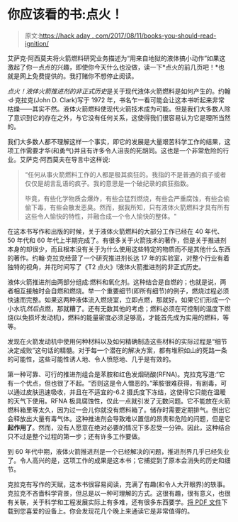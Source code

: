 # 你应该看的书:点火！

> 原文:[https://hack aday . com/2017/08/11/books-you-should-read-ignition/](https://hackaday.com/2017/08/11/books-you-should-read-ignition/)

艾萨克·阿西莫夫将火箭燃料研究业务描述为“用来自地狱的液体搞小动作”如果这激起了你一点点的兴趣，即使你今天什么也没做，读一下*点火的前几页吧！*也就是网上免费提供的。我打赌你不想停止阅读。

*点火！液体火箭推进剂的非正式历史*是关于现代液体火箭燃料是如何产生的。约翰·d·克拉克(John D. Clark)写于 1972 年，书名乍一看可能会让这本书听起来非常枯燥——其实不然。液体火箭燃料使现代火箭技术成为可能。但是我们大多数人除了意识到它的存在之外，与它没有任何关系，这使得我们很容易认为它是理所当然的。

我们大多数人都不理解这样一个事实，即它的发展是大量艰苦科学工作的结果，这项工作需要才华(和勇气)并且有许多令人沮丧的死胡同。这也是一个非常危险的行业。艾萨克·阿西莫夫在导言中这样说:

> “任何从事火箭燃料工作的人都是极其疯狂的。我指的不是普通的疯子或者仅仅是胡言乱语的疯子。我的意思是一个破纪录的疯狂指数。
> 
> 毕竟，有些化学物质会爆炸，有些会猛烈燃烧，有些会严重腐蚀，有些会偷偷下毒，有些会散发恶臭。然而，据我所知，只有液体火箭燃料才具有所有这些令人愉快的特性，并融合成一个令人愉快的整体。"

在这本书写作和出版的时候，关于液体火箭燃料的大部分工作已经在 40 年代、50 年代和 60 年代上半期完成了。有很多关于火箭技术的著作，但是关于推进剂本身的却很少，而且根本没有关于为什么使用这些特定的物质而不是其他什么东西的著作。约翰·克拉克经营了一个研究推进剂长达 17 年的实验室，对整个行业有着独特的视角，并花时间写了《T2 点火》!液体火箭推进剂的非正式历史。

液体火箭推进剂由两部分组成:燃料和氧化剂。这种结合是自燃的；也就是说，两者相互接触时会自燃和燃烧。举一个重要细节(即所有细节)的例子，燃烧过程必须快速而完整。如果这两种液体流入燃烧室，立即点燃，那就好。如果它们形成一个小水坑*然后*点燃，那就糟了。还有无数其他的考虑；燃料必须在可控制的温度下燃烧(以免损坏发动机)，燃料的能量密度必须足够高，才能首先成为实用的燃料，等等。

发现在火箭发动机中使用何种材料以及如何精确制造这些材料的实际过程是“细节决定成败”这句话的精髓。对于每一个潜在的解决方案，都有堆积如山的死路一条的可能性，这些可能性诱人地、令人愤怒地、几乎是有效的。

第一种可靠、可行的推进剂组合是苯胺和红色发烟硝酸(RFNA)。克拉克写道:“它有一个优点，但也很了不起。“否则这是令人憎恶的。”苯胺很难获得，有剧毒，可以通过皮肤迅速吸收，并且在不适宜的-6.2 摄氏度下冻结，这使得它只能在温暖的天气下使用。RFNA 极具腐蚀性，仅此一点就引发了无数问题。它不能放在火箭燃料箱里等太久，因为过一会儿你就没有燃料箱了。储存时需要定期排气。倒出它会释放出大量有毒气体。这种推进剂会导致难以置信的昂贵和危险的问题，但是它**起作用了**。然而，没有人愿意在绝对必要的情况下多忍受一分钟。因此，这种结合只不过是整个过程的第一步；还有许多工作要做。

到 60 年代中期，液体火箭推进剂是一个已经解决的问题，推进剂界几乎已经失业了。令人高兴的是，这项工作的成果是这本书；它捕捉到了原本会消失的历史和细节。

克拉克有写作的天赋，这本书很容易阅读，充满了有趣(和令人大开眼界)的轶事。克拉克不吝啬科学背景，但总是以一种可理解的方式。这很有趣，很有意义，也很有关联，关于科学和工程发展实际上有多难，还有很多东西要学。[将 PDF 文件](https://library.sciencemadness.org/library/books/ignition.pdf)下载到您喜爱的设备上。你会发现花几个晚上来通读它是非常值得的。